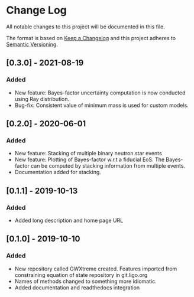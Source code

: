# Change Log
All notable changes to this project will be documented in this file.

The format is based on [Keep a Changelog](http://keepachangelog.com/)
and this project adheres to [Semantic Versioning](http://semver.org/).

## [0.3.0] - 2021-08-19
### Added
- New feature: Bayes-factor uncertainty computation is now conducted 
  using Ray distribution.
- Bug-fix: Consistent value of minimum mass is used for custom models.

## [0.2.0] - 2020-06-01
### Added
- New feature: Stacking of multiple binary neutron star events
- New feature: Plotting of Bayes-factor w.r.t a fiducial EoS.
  The Bayes-factor can be computed by stacking information from
  multiple events.
- Documentation added for stacking.

## [0.1.1] - 2019-10-13
### Added
- Added long description and home page URL

## [0.1.0] - 2019-10-10
### Added
- New repository called GWXtreme created. Features imported from
  constraining equation of state repository in git.ligo.org
- Names of methods changed to something more idiomatic.
- Added documentation and readthedocs integration 
